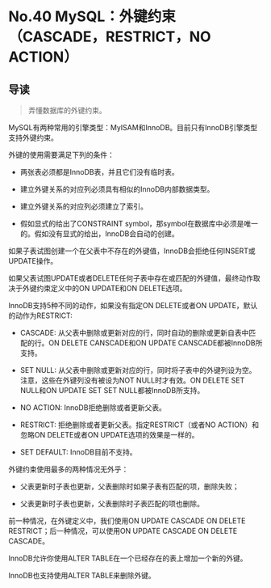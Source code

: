# No.40 MySQL：外键约束（CASCADE，RESTRICT，NO ACTION）

## 导读

> 弄懂数据库的外键约束。

MySQL有两种常用的引擎类型：MyISAM和InnoDB。目前只有InnoDB引擎类型支持外键约束。

外键的使用需要满足下列的条件：

- 两张表必须都是InnoDB表，并且它们没有临时表。

- 建立外键关系的对应列必须具有相似的InnoDB内部数据类型。

- 建立外键关系的对应列必须建立了索引。

- 假如显式的给出了CONSTRAINT symbol，那symbol在数据库中必须是唯一的。假如没有显式的给出，InnoDB会自动的创建。

如果子表试图创建一个在父表中不存在的外键值，InnoDB会拒绝任何INSERT或UPDATE操作。

如果父表试图UPDATE或者DELETE任何子表中存在或匹配的外键值，最终动作取决于外键约束定义中的ON UPDATE和ON DELETE选项。

InnoDB支持5种不同的动作，如果没有指定ON DELETE或者ON UPDATE，默认的动作为RESTRICT:

- CASCADE: 从父表中删除或更新对应的行，同时自动的删除或更新自表中匹配的行。ON DELETE CANSCADE和ON UPDATE CANSCADE都被InnoDB所支持。

- SET NULL: 从父表中删除或更新对应的行，同时将子表中的外键列设为空。注意，这些在外键列没有被设为NOT NULL时才有效。ON DELETE SET NULL和ON UPDATE SET SET NULL都被InnoDB所支持。

- NO ACTION: InnoDB拒绝删除或者更新父表。

- RESTRICT: 拒绝删除或者更新父表。指定RESTRICT（或者NO ACTION）和忽略ON DELETE或者ON UPDATE选项的效果是一样的。

- SET DEFAULT: InnoDB目前不支持。

外键约束使用最多的两种情况无外乎：

- 父表更新时子表也更新，父表删除时如果子表有匹配的项，删除失败；

- 父表更新时子表也更新，父表删除时子表匹配的项也删除。

前一种情况，在外键定义中，我们使用ON UPDATE CASCADE ON DELETE RESTRICT；后一种情况，可以使用ON UPDATE CASCADE ON DELETE CASCADE。

InnoDB允许你使用ALTER TABLE在一个已经存在的表上增加一个新的外键。

InnoDB也支持使用ALTER TABLE来删除外键。
